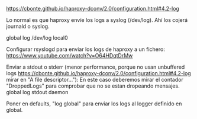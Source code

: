 https://cbonte.github.io/haproxy-dconv/2.0/configuration.html#4.2-log

Lo normal es que haproxy envíe los logs a syslog (/dev/log).
Ahí los cojerá journald o syslog.

global
  log /dev/log local0

Configurar rsyslogd para enviar los logs de haproxy a un fichero:
https://www.youtube.com/watch?v=O64HDqtDrMw


Enviar a stdout o stderr (menor performance, porque no usan unbuffered logs https://cbonte.github.io/haproxy-dconv/2.0/configuration.html#4.2-log mirar en "A file descriptor..."):
En este caso deberemos mirar el contador "DroppedLogs" para comprobar que no se estan dropeando mensajes.
global
  log stdout daemon

Poner en defaults, "log global" para enviar los logs al logger definido en global.
